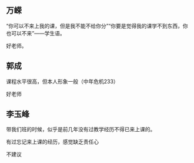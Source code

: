 ##  万嵘

“你可以不来上我的课，但是我不能不给你分”“你要是觉得我的课学不到东西，你也可以不来”——学生语。

好老师。



## 郭成

课程水平很高，但本人形象一般（中年危机233）

好老师



## 李玉峰

带我们班的时候，似乎是前几年没有过教学经历不得已来上课的。

有过忘记来上课的经历，感觉缺乏责任心

不建议